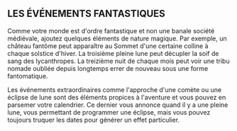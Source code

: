## LES ÉVÉNEMENTS FANTASTIQUES


Comme votre monde est d'ordre fantastique et non une
banale société médiévale, ajoutez quelques éléments de
nature magique. Par exemple, un château fantôme peut
apparaître au Sommet d'une certaine colline à chaque
solstice d'hiver. La troisième pleine lune peut décupler la soif
de sang des lycanthropes. La treizième nuit de chaque mois
peut voir une tribu nomade oubliée depuis longtemps errer
de nouveau sous une forme fantomatique.

Les événements extraordinaires comme l'approche
d'une comète ou une éclipse de lune sont des éléments
propices à l'aventure et vous pouvez en parsemer votre
calendrier. Ce dernier vous annonce quand il y a une pleine
lune, vous permettant de programmer une éclipse, mais
vous pouvez toujours truquer les dates pour générer un
effet particulier.

